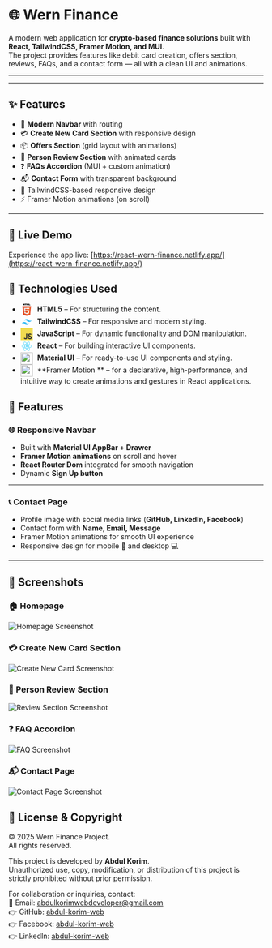 # 🌐 Wern Finance

A modern web application for **crypto-based finance solutions** built with **React, TailwindCSS, Framer Motion, and MUI**.  
The project provides features like debit card creation, offers section, reviews, FAQs, and a contact form — all with a clean UI and animations.  

---

---
## ✨ Features
- 🔑 **Modern Navbar** with routing
- 💳 **Create New Card Section** with responsive design
- 📦 **Offers Section** (grid layout with animations)
- 👥 **Person Review Section** with animated cards
- ❓ **FAQs Accordion** (MUI + custom animation)
- 📬 **Contact Form** with transparent background
- 🎨 TailwindCSS-based responsive design
- ⚡ Framer Motion animations (on scroll)

---
## 🚀 Live Demo

Experience the app live: [https://react-wern-finance.netlify.app/](https://react-wern-finance.netlify.app/)

## 🧱 Technologies Used

- <img src="https://raw.githubusercontent.com/github/explore/main/topics/html/html.png" width="24" height="24" style="vertical-align: middle; margin-right: 5px;" /> **HTML5** – For structuring the content.
- <img src="https://raw.githubusercontent.com/github/explore/main/topics/tailwind/tailwind.png" width="24" height="24" style="vertical-align: middle; margin-right: 5px;" /> **TailwindCSS** – For responsive and modern styling.
- <img src="https://raw.githubusercontent.com/github/explore/main/topics/javascript/javascript.png" width="24" height="24" style="vertical-align: middle; margin-right: 5px;" /> **JavaScript** – For dynamic functionality and DOM manipulation.
- <img src="https://raw.githubusercontent.com/github/explore/main/topics/react/react.png" width="24" height="24" style="vertical-align: middle; margin-right: 5px;" /> **React** – For building interactive UI components.
- <img src="https://v1.mui.com/static/images/material-ui-logo.svg" width="24" height="24" style="vertical-align: middle; margin-right: 5px;" /> **Material UI** – For ready-to-use UI components and styling.
- <img src="https://cdn.dribbble.com/userupload/28046663/file/still-879bd5f88faa2c210d4013090939ae0e.png" width="24" height="24" style="vertical-align: middle; margin-right: 5px;" /> **Framer Motion
** – for a declarative, high-performance, and intuitive way to create animations and gestures in React applications.



## 🔧 Features

### 🌐 Responsive Navbar
- Built with **Material UI AppBar + Drawer**
- **Framer Motion animations** on scroll and hover
- **React Router Dom** integrated for smooth navigation
- Dynamic **Sign Up button**

---

### 📞 Contact Page
- Profile image with social media links (**GitHub, LinkedIn, Facebook**)
- Contact form with **Name, Email, Message**
- Framer Motion animations for smooth UI experience
- Responsive design for mobile 📱 and desktop 💻

---
## 📸 Screenshots

### 🏠 Homepage
![Homepage Screenshot](./public/screenshots/homepage.png)

### 💳 Create New Card Section
![Create New Card Screenshot](./public/screenshots/create-card.png)

### 👥 Person Review Section
![Review Section Screenshot](./public/screenshots/review.png)

### ❓ FAQ Accordion
![FAQ Screenshot](./public/screenshots/faq.png)

### 📬 Contact Page
![Contact Page Screenshot](./public/screenshots/contact.png)


## 📜 License & Copyright

© 2025 Wern Finance Project.  
All rights reserved.  

This project is developed by **Abdul Korim**.  
Unauthorized use, copy, modification, or distribution of this project is strictly prohibited without prior permission.  

For collaboration or inquiries, contact:  
📧 Email: abdulkorimwebdeveloper@gmail.com <br> 
👉 GitHub: [abdul-korim-web](https://github.com/abdul-korim-web) <br>
👉 Facebook: [abdul-korim-web](https://www.facebook.com/abdulkorimweb) <br>
👉 LinkedIn: [abdul-korim-web](https://www.linkedin.com/in/abdul-korim-web/) <br>
